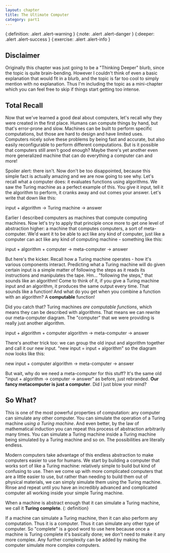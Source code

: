 ```yaml
---
layout: chapter
title: The Ultimate Computer
category: part1
---
```


{:definition: .alert .alert-warning }
{:note: .alert .alert-danger }
{:deeper: .alert .alert-success }
{:exercise: .alert .alert-info }

## Disclaimer ##

Originally this chapter was just going to be a "Thinking Deeper" blurb, since
the topic is quite brain-bending. However I couldn't think of even a basic
explanation that would fit in a blurb, and the topic is far too cool to simply
mention with no explanation. Thus I'm including the topic as a mini-chapter
which you can feel free to skip if things start getting too intense.

## Total Recall ##

Now that we've learned a good deal about computers, let's recall why they were
created in the first place. Humans can compute things by hand, but that's
error-prone and slow. Machines can be built to perform specific computations,
but those are hard to design and have limited uses. Computers nicely solve
these problems by being fast and accurate, but also easily reconfigurable to
perform different computations. But is it possible that computers still aren't
good enough? Maybe there's yet another even more generalized machine that can
do everything a computer can and more!

Spoiler alert: there isn't. Now don't be too disappointed, because this simple
fact is actually amazing and we are now going to see why. Let's recall what a
computer does: it evaluates functions using algorithms. We saw the Turing
machine as a perfect example of this. You give it input, tell it the algorithm to
perform, it cranks away and out comes your answer. Let's write that down like this:

input + algorithm &rarr; Turing machine &rarr; answer

Earlier I described computers as machines that compute computing machines. Now
let's try to apply that principle once more to get one level of abstraction
higher: a machine that computes computers, a sort of meta-computer. We'd want it
to be able to act like any kind of computer, just like a computer can act like
any kind of computing machine - something like this:

input + algorithm + computer &rarr; meta-computer &rarr; answer

But here's the kicker. Recall how a Turing machine operates - how it's various
components interact. Predicting what a Turing machine will do given certain
input is a simple matter of following the steps as it reads its instructions
and manipulates the tape. Hm... "following the steps," that sounds like an
algorithm! Come to think of it, if you give a Turing machine input and an
algorithm, it produces the same output every time. That sounds like a function!
And what do you get when you combine a function with an algorithm? A
**computable** function!

Did you catch that? Turing machines _are computable functions_, which means they
can be described with algorithms. That means we can rewrite our meta-computer
diagram. The "computer" that we were providing is really just another
algorithm.

input + algorithm + computer algorithm &rarr; meta-computer &rarr; answer

There's another trick too: we can group the old input and algorithm together
and call it our new input. "new input = input + algorithm" so the diagram now
looks like this:

new input + computer algorithm &rarr; meta-computer &rarr; answer

But wait, why do we need a meta-computer for this stuff? It's the same old
"input + algorithm &rarr; computer &rarr; answer" as before, just rebranded.
**Our fancy metacomputer is just a computer**. Did I just blow your mind?

## So What? ##

This is one of the most powerful properties of computation: any computer can
simulate any other computer. You can simulate the operation of a Turing machine
_using a Turing machine_. And even better, by the law of mathematical
induction you can repeat this process of abstraction arbitrarily many times.
You can simulate a Turing machine inside a Turing machine being simulated by a
Turing machine and so on. The possibilities are literally endless.

Modern computers take advantage of this endless abstraction to make computers
easier to use for humans. We start by building a computer that works sort of
like a Turing machine: relatively simple to build but kind of confusing to use.
Then we come up with more complicated computers that are a little easier to
use, but rather than needing to build them out of physical materials, we can
simply simulate them using the Turing machine. Rinse and repeat until you have
an incredibly advanced and complicated computer all working inside your simple
Turing machine.

When a machine is abstract enough that it can simulate a Turing machine, we call
it **Turing complete**.
{: definition}

If a machine can simulate a Turing machine, then it can also perform any
computation. Thus it is a computer. Thus it can simulate any other type of
computer. So "complete" is a good word to use here because once a machine is
Turing complete it's basically done; we don't need to make it any more complex.
Any further complexity can be added by making the computer simulate more
complex computers.
